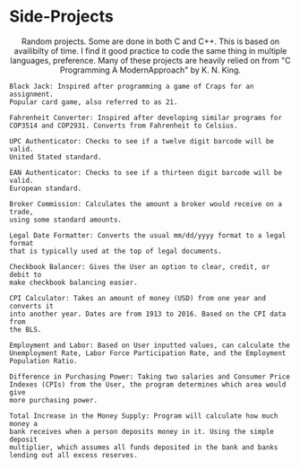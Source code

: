 # Side-Projects
<p align="center">Random projects. </align>
Some are done in both C and C++. This is based on availibilty of time. I find
it good practice to code the same thing in multiple languages, preference. Many
of these projects are heavily relied on from "C Programming A ModernApproach" by
K. N. King.

	Black Jack: Inspired after programming a game of Craps for an assignment.
	Popular card game, also referred to as 21.
	
	Fahrenheit Converter: Inspired after developing similar programs for
	COP3514 and COP2931. Converts from Fahrenheit to Celsius.
	
	UPC Authenticator: Checks to see if a twelve digit barcode will be valid. 
	United Stated standard.
	
	EAN Authenticator: Checks to see if a thirteen digit barcode will be valid.
	European standard.
	
	Broker Commission: Calculates the amount a broker would receive on a trade,
	using some standard amounts. 
	
	Legal Date Formatter: Converts the usual mm/dd/yyyy format to a legal format
	that is typically used at the top of legal documents. 
	
	Checkbook Balancer: Gives the User an option to clear, credit, or debit to
	make checkbook balancing easier. 
	
	CPI Calculator: Takes an amount of money (USD) from one year and converts it
	into another year. Dates are from 1913 to 2016. Based on the CPI data from
	the BLS.
	
	Employment and Labor: Based on User inputted values, can calculate the
	Unemployment Rate, Labor Force Participation Rate, and the Employment
	Population Ratio.
	
	Difference in Purchasing Power: Taking two salaries and Consumer Price
	Indexes (CPIs) from the User, the program determines which area would give
	more purchasing power.
	
	Total Increase in the Money Supply: Program will calculate how much money a 
	bank receives when a person deposits money in it. Using the simple deposit 
	multiplier, which assumes all funds deposited in the bank and banks 
	lending out all excess reserves.
